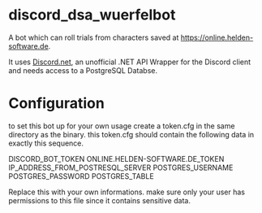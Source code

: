 # discord_dsa_wuerfelbot
A bot which can roll trials from characters saved at https://online.helden-software.de.

It uses [Discord.net](https://github.com/discord-net/Discord.Net), an unofficial .NET API Wrapper for the Discord client and needs access to a PostgreSQL Databse.
# Configuration
to set this bot up for your own usage create a token.cfg in the same directory as the binary.
this token.cfg should contain the following data in exactly this sequence.

DISCORD_BOT_TOKEN
ONLINE.HELDEN-SOFTWARE.DE_TOKEN
IP_ADDRESS_FROM_POSTRESQL_SERVER
POSTGRES_USERNAME
POSTGRES_PASSWORD
POSTGRES_TABLE

Replace this with your own informations.
make sure only your user has permissions to this file since it contains sensitive data.
